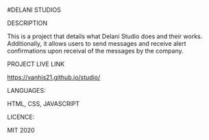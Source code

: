 #DELANI STUDIOS 

DESCRIPTION


This is a project that details what Delani Studio does and their works. Additionally, it allows users to send messages and receive alert confirmations upon receival of the messages by the company.

PROJECT LIVE LINK


 https://vanhis21.github.io/studio/
 
 
 
 
 
 
 LANGUAGES:
 
 
 HTML, CSS, JAVASCRIPT
 
 
 
 LICENCE:
 
 MIT
 2020

